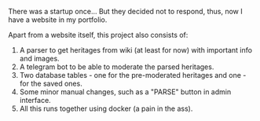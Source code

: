 There was a startup once... But they decided not to respond, thus, now I have a website in my portfolio.

Apart from a website itself, this project also consists of:
1. A parser to get heritages from wiki (at least for now) with important info and images.
2. A telegram bot to be able to moderate the parsed heritages.
3. Two database tables - one for the pre-moderated heritages and one - for the saved ones.
4. Some minor manual changes, such as a "PARSE" button in admin interface.
5. All this runs together using docker (a pain in the ass).